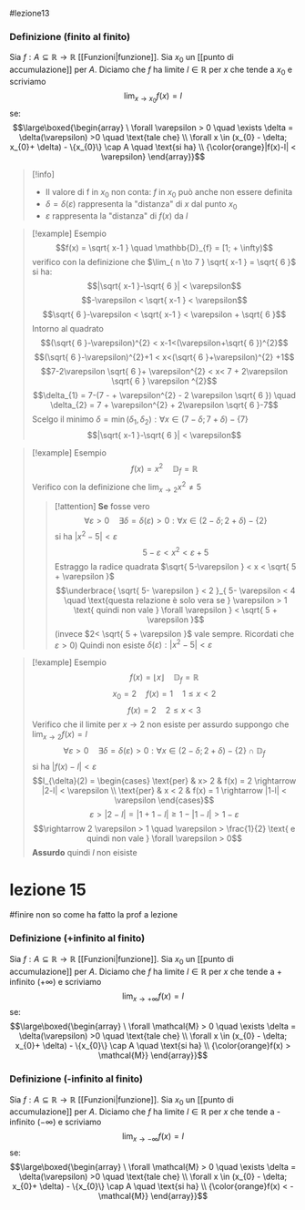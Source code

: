 #lezione13
### Definizione (finito al finito)
Sia $f:A \subseteq \mathbb{R} \to \mathbb{R}$ [[Funzioni|funzione]]. Sia $x_{0}$ un [[punto di accumulazione]] per $A$. Diciamo che $f$ ha limite $l \in \mathbb{R}$ per $x$ che tende a $x_{0}$ e scriviamo 
$$\lim_{ x \to x_{0} } f( x)=l$$
se:
$$\large\boxed{\begin{array}
\ \forall \varepsilon > 0 \quad \exists \delta = \delta(\varepsilon) >0 \quad \text{tale che} \\
 \forall x \in (x_{0} - \delta; x_{0}+ \delta) - \{x_{0}\} \cap A \quad \text{si ha} \\
{\color{orange}|f(x)-l| < \varepsilon}
\end{array}}$$

>[!info]
>- Il valore di f in $x_{0}$ non conta: $f$ in $x_{0}$ può anche non essere definita
>- $\delta=\delta(\varepsilon)$ rappresenta la "distanza" di $x$ dal punto $x_{0}$
>- $\varepsilon$ rappresenta la "distanza" di $f(x)$ da $l$

>[!example] Esempio
> 	$$f(x) = \sqrt{ x-1 } \quad \mathbb{D}_{f} = [1; + \infty)$$
> 	verifico con la definizione che $\lim_{ n \to 7 } \sqrt{ x-1 } = \sqrt{ 6 }$
> si ha:
>  $$|\sqrt{ x-1 }-\sqrt{ 6 }| < \varepsilon$$
$$-\varepsilon < \sqrt{ x-1 } < \varepsilon$$
$$\sqrt{ 6 }-\varepsilon < \sqrt{ x-1 } < \varepsilon + \sqrt{ 6 }$$
Intorno al quadrato
$$(\sqrt{ 6 }-\varepsilon)^{2} < x-1<(\varepsilon+\sqrt{ 6 })^{2}$$
$$(\sqrt{ 6 }-\varepsilon)^{2}+1 < x<(\sqrt{ 6 }+\varepsilon)^{2} +1$$
$$7-2\varepsilon \sqrt{ 6 }+ \varepsilon^{2} < x< 7 + 2\varepsilon \sqrt{ 6 } \varepsilon ^{2}$$
$$\delta_{1} = 7-(7 - + \varepsilon^{2} - 2 \varepsilon \sqrt{ 6 }) \quad \delta_{2} = 7 + \varepsilon^{2} + 2\varepsilon \sqrt{ 6 }-7$$
> Scelgo il minimo $\delta = \min(\delta_{1},\delta_{2}): \forall x \in (7 - \delta ; 7+ \delta) - \{7\}$
> $$|\sqrt{ x-1 }-\sqrt{ 6 }| < \varepsilon$$


> [!example] Esempio
> $$f(x) = x^{2} \quad \mathbb{D}_{f} = \mathbb{R}$$
> Verifico con la definizione  che $\lim_{ x \to 2 } x^{2} \neq 5$
> 
> > [!attention] **Se** fosse vero
> $$\forall \varepsilon > 0 \quad \exists \delta=\delta(\varepsilon) > 0 : \forall x \in (2-\delta ; 2+ \delta) - \{2\}$$
> si ha $|x^{2} - 5| < \varepsilon$
> $$5 - \varepsilon < x^{2} < \varepsilon + 5$$
Estraggo la radice quadrata $\sqrt{ 5-\varepsilon } < x < \sqrt{ 5 + \varepsilon }$
 $$\underbrace{ \sqrt{ 5- \varepsilon } < 2 }_{ 5- \varepsilon < 4 \quad \text{questa relazione è solo vera se } \varepsilon > 1 \text{ quindi non vale } \forall \varepsilon } < \sqrt{ 5 + \varepsilon }$$
(invece $2< \sqrt{ 5 + \varepsilon }$ vale sempre. Ricordati che $\varepsilon > 0$)
Quindi non esiste $\delta(\varepsilon) : |x^{2} - 5| < \varepsilon$


> [!example] Esempio
> $$f(x) = \lfloor x \rfloor \quad \mathbb{D}_{f}=\mathbb{R}$$
> $$x_{0} = 2 \quad f(x)= 1 \quad 1 \leq x < 2$$
$$ f(x) = 2 \quad 2 \leq x < 3$$
Verifico che il limite per $x \to 2$ non esiste per assurdo suppongo che $\lim_{ x \to 2 } f(x) = l$
$$\forall \varepsilon > 0 \quad \exists \delta = \delta ( \varepsilon) > 0 : \forall x \in (2 - \delta; 2+ \delta) - \{2\} \cap \mathbb{D}_{f}$$
si ha $|f(x) - l| < \varepsilon$
>$$I_{\delta}(2) = \begin{cases}
> \text{per} & x> 2 & f(x) = 2 \rightarrow |2-l| < \varepsilon \\
> \text{per} & x < 2 & f(x) = 1 \rightarrow |1-l| < \varepsilon   
>\end{cases}$$
$$\varepsilon > | 2 -l| = |1 + 1- l| \geq 1 - |1-l| > 1 - \varepsilon$$
$$\rightarrow 2 \varepsilon > 1 \quad \varepsilon > \frac{1}{2}  \text{ e quindi non vale } \forall \varepsilon > 0$$
**Assurdo** quindi $l$ non eisiste

# lezione 15
#finire non so come ha fatto la prof a lezione

### Definizione (+infinito al finito)

Sia $f:A \subseteq \mathbb{R} \to \mathbb{R}$ [[Funzioni|funzione]]. Sia $x_{0}$ un [[punto di accumulazione]] per $A$. Diciamo che $f$ ha limite $l \in \mathbb{R}$ per $x$ che tende a + infinito ($+\infty$) e scriviamo 
$$ \lim_{ x \to +\infty} f( x)=l  $$
se:
$$\large\boxed{\begin{array}
\ \forall \mathcal{M} > 0 \quad \exists \delta = \delta(\varepsilon) >0 \quad \text{tale che} \\
 \forall x \in (x_{0} - \delta; x_{0}+ \delta) - \{x_{0}\} \cap A \quad \text{si ha} \\
{\color{orange}f(x) > \mathcal{M}}
\end{array}}$$
### Definizione (-infinito al finito)

Sia $f:A \subseteq \mathbb{R} \to \mathbb{R}$ [[Funzioni|funzione]]. Sia $x_{0}$ un [[punto di accumulazione]] per $A$. Diciamo che $f$ ha limite $l \in \mathbb{R}$ per $x$ che tende a - infinito ($-\infty$) e scriviamo 
$$ \lim_{ x \to -\infty} f( x)=l  $$
se:
$$\large\boxed{\begin{array}
\ \forall \mathcal{M} > 0 \quad \exists \delta = \delta(\varepsilon) >0 \quad \text{tale che} \\
 \forall x \in (x_{0} - \delta; x_{0}+ \delta) - \{x_{0}\} \cap A \quad \text{si ha} \\
{\color{orange}f(x) < -\mathcal{M}}
\end{array}}$$